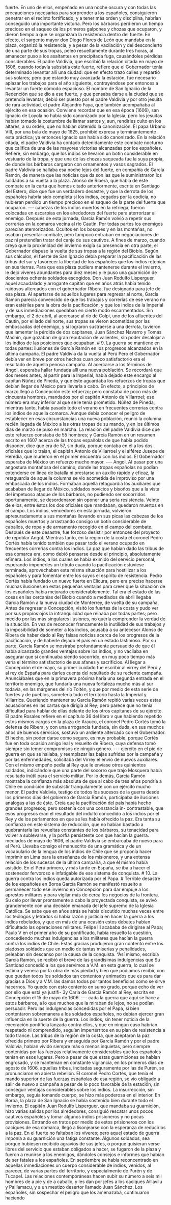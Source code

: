 fuerte. En uno de ellos, empeñado en una noche oscura y con todas las precauciones necesarias para sorprender a los españoles, consiguieron penetrar en el recinto fortificado; y a tener más orden y disciplina, habrían conseguido una importante victoria. Pero los bárbaros perdieron un tiempo precioso en el saqueo de los primeros galpones y chozas que ocuparon, y dieron tiempo a que se organizara la resistencia dentro del fuerte. En efecto, el sargento mayor don Diego Flores de León que mandaba en la plaza, organizó la resistencia, y a pesar de la vacilación y del desconcierto de una parte de sus tropas, peleó resueltamente durante tres horas, al amanecer puso a los asaltantes en precipitada fuga, causándoles pérdidas considerables. El padre Valdivia, que escribió la relación citada en mayo de 1606, cuando todavía subsistía este fuerte, refiere que el Gobernador tenía determinado levantar allí una ciudad: que en efecto trazó calles y repartió sus solares; pero que estando muy avanzada la estación, fue necesario aplazar los trabajos para el año siguiente, contrayéndose por entonces a levantar un fuerte cómodo espacioso. El nombre de San Ignacio de la Redención que se dio a ese fuerte, y que pensaba darse a la ciudad que se pretendía levantar, debió ser puesto por el padre Valdivia y por otro jesuita de rara actividad, el padre Alejandro Faya, que también acompañaba al ejército en esa ocasión. Conviene recordar que en esa época (1606), san Ignacio de Loyola no había sido canonizado por la Iglesia; pero los jesuitas habían tomado la costumbre de llamar santos y, aun, rendirles culto en los altares, a su orden, que no habían obtenido la canonización. El papa Urbano VIII, por una bula de mayo de 1625, prohibió expresa y terminantemente esta práctica; ya entonces Ignacio san había sido canonizado. En la relación citada, el padre Valdivia ha contado detenidamente este combate nocturno que califica de una de las mayores victorias alcanzadas por los españoles. Refiere, sin embargo, que los indios se llevaron un botín considerable en vestuario de la tropa, y que una de las chozas saqueada fue la suya propia, de donde los bárbaros cargaron con ornamentos y vasos sagrados. El padre Valdivia se hallaba esa noche lejos del fuerte, en compañía de García Ramón, de manera que las noticias que da son las que le suministraron los soldados a su vuelta a la plaza. Alonso de Ribera, que habla de este combate en la carta que hemos citado anteriormente, escrita en Santiago del Estero, dice que fue un verdadero desastre, y que la derrota de los españoles habría sido completa si los indios, cegados por la codicia, no hubieran perdido un tiempo precioso en el saqueo de la parte del fuerte que ocuparon. --- cabezas de los indios muertos en la refriega, fueron colocadas en escarpias en los alrededores del fuerte para aterrorizar al enemigo. Después de esta jornada, García Ramón volvió a repetir sus correrías en la comarca vecina al río Cautín. Por todas partes los enemigos parecían atemorizados. Ocultos en los bosques y en las montañas, no osaban presentar combate, pero tampoco entraban en negociaciones de paz ni pretendían tratar del canje de sus cautivos. A fines de marzo, cuando creyó que la proximidad del invierno exigía su presencia en otra parte, el Gobernador dispuso la vuelta de sus tropas a la región del Biobío. Según sus cálculos, el fuerte de San Ignacio debía preparar la pacificación de las tribus del sur y favorecer la libertad de los españoles que los indios retenían en sus tierras. Para que esa plaza pudiera mantenerse durante el invierno, le dejó víveres abundantes para diez meses y le puso una guarnición de doscientos ochenta soldados escogidos. Don Juan Rodulfo Lisperguer, aquel acaudalado y arrogante capitán que en años atrás había tenido ruidosos altercados con el gobernador Ribera, fue designado para jefe de esa plaza. Al apartarse de aquellos lugares para regresar al norte, García Ramón parecía convencido de que los trabajos y correrías de ese verano no eran estériles para la obra de la pacificación, y que los indios de la Imperial y de sus inmediaciones quedaban en cierto modo escarmentados. Sin embargo, el 2 de abril, al acercarse al río de Colpi, uno de los afluentes del Cautín, por el lado del norte, sus tropas se vieron acometidas por las emboscadas del enemigo, y si lograron sustraerse a una derrota, tuvieron que lamentar la pérdida de dos capitanes, Juan Sánchez Navarro y Tomás Machín, que gozaban de gran reputación de valientes, sin poder desalojar a los indios de las posiciones que ocupaban. # 9. La guerra se mantiene en todas partes: ilusiones de García Ramón en los progresos alcanzados en la última campaña. El padre Valdivia da la vuelta al Perú Pero el Gobernador debía ver en breve por otros hechos cuan poco satisfactorio era el resultado de aquella penosa campaña. Al acercarse a los términos de Angol, esperaba hallar fundada allí una nueva población. Se recordará que dos meses antes, al partir para la Imperial, había dejado este encargo al capitán Núñez de Pineda, y que éste aguardaba los refuerzos de tropas que debían llegar de México para llevarla a cabo. En efecto, a principios de marzo llegó a Concepción este refuerzo; pero constaba de poco más de cincuenta hombres, mandados por el capitán Antonio de Villarroel; ese número era muy inferior al que se le tenía prometido. Núñez de Pineda, mientras tanto, había pasado todo el verano en frecuentes correrías contra los indios de aquella comarca. Aunque debía conocer el peligro de establecer en esas circunstancias una nueva población, reunió la columna recién llegada de México a las otras tropas de su mando, y en los últimos días de marzo se puso en marcha. La relación del padre Valdivia dice que este refuerzo constaba de 55 hombres; y García Ramón en un resumen escrito en 1607 acerca de las tropas españolas de que había podido disponer, dice que era de 57, sin duda, porque contaba en él a los dos oficiales que lo traían, el capitán Antonio de Villarroel y el alférez Jusepe de Heredia, que murieron en el primer encuentro con los indios. El Gobernador esperaba de México un refuerzo mucho mayor. --- Angol. AI pasar por una angostura montañosa del camino, donde las tropas españolas no podían extenderse en línea de batalla ni prestarse un auxilio rápido y eficaz, la retaguardia de aquella columna se vio acometida de improviso por una emboscada de los indios. Formaban aquella retaguardia los auxiliares que acababan de llegar de México, soldados novicios y bisoños que a la vista del impetuoso ataque de los bárbaros, no pudiendo ser socorridos oportunamente, se desordenaron sin oponer una seria resistencia. Veinte de ellos, entre éstos los dos oficiales que mandaban, quedaron muertos en el campo. Los indios, vencedores en esta jornada, volvieron apresuradamente a sus montañas llevando en sus picas las cabezas de los españoles muertos y arrastrando consigo un botín considerable de caballos, de ropa y de armamento recogido en el campo del combate. Después de este desastre, fue forzoso desistir por entonces del proyecto de repoblar Angol. Mientras tanto, en la región de la costa el coronel Pedro Cortés había tenido también que pasar todo el verano ocupado en frecuentes correrías contra los indios. La paz que habían dado las tribus de esa comarca era, como debió pensarse desde el principio, absolutamente efímera. Los indios, a los cuales se había eximido del servicio personal, esperando imponerles un tributo cuando la pacificación estuviese terminada, aprovechaban esta misma situación para hostilizar a los españoles y para fomentar entre los suyos el espíritu de resistencia. Pedro Cortés había fundado un nuevo fuerte en Elicura, pero era preciso hacerse muchas ilusiones en estas pequeñas ventajas para creer que la situación de los españoles había mejorado considerablemente. Tal era el estado de las cosas en las cercanías del Biobío cuando a mediados de abril llegaba García Ramón a la nueva ciudad de Monterrey, de vuelta de su campaña. Antes de regresar a Concepción, visitó los fuertes de la costa y pudo ver por sus propios ojos la intranquilidad que reinaba por todas partes; pero mecido por las más singulares ilusiones, no quería comprender la verdad de la situación. En vez de reconocer francamente la inutilidad de sus trabajos y la imposibilidad de someter a los indios, acusaba a su antecesor Alonso de Ribera de haber dado al Rey falsas noticias acerca de los progresos de la pacificación, y de haberle dejado el país en un estado lastimoso. Por su parte, García Ramón se mostraba profundamente persuadido de que él había alcanzado grandes ventajas sobre los indios, y no vacilaba en asegurar que si continuaba siendo socorrido, en muy poco tiempo más vería el término satisfactorio de sus afanes y sacrificios. Al llegar a Concepción el de mayo, su primer cuidado fue escribir al virrey del Perú y al rey de España para darles cuenta del resultado de su reciente campaña. Anunciábales que en la primavera próxima haría una segunda entrada en el territorio enemigo, que fundaría una nueva fortaleza mucho más al sur todavía, en las márgenes del río Toltén, y que por medio de esta serie de fuertes y de pueblos, sometería todo el territorio hasta la Imperial y Villarrica. Queriendo mantener su García Ramón repitió varias veces estas acusaciones en las cartas que dirigía al Rey; pero parece que no tenía dificultad para hablar de ellas delante de los otros capitanes de su ejército. El padre Rosales refiere en el capítulo 36 del libro v que habiendo repetido estos mismos cargos en la plaza de Arauco, el coronel Pedro Cortés tomó la defensa de Ribera, y con una arrogancia fundada, sin duda, en sus muchos años de buenos servicios, sostuvo un ardiente altercado con el Gobernador. El hecho, sin poder darse como seguro, es muy probable, porque Cortés fue en toda ocasión amigo leal y resuelto de Ribera, cuya defensa tomó siempre sin temer compromisos de ningún género. --- ejército en el pie de guerra en que se hallaba, y reemplazar las bajas sufridas por la campaña y por las enfermedades, solicitaba del Virrey el envío de nuevos auxiliares. Con el mismo empeño pedía al Rey que le enviase otros quinientos soldados, indicándole que una parte del socorro que trajo Mosquera había resultado inútil para el servicio militar. Por lo demás, García Ramón mostraba la confianza más absoluta de que al cabo de tres años pondría a Chile en condición de subsistir tranquilamente con un ejército mucho menor. El padre Valdivia, testigo de todos los sucesos de la guerra desde los primeros días del gobierno de García Ramón, participaba de ilusiones análogas a las de éste. Creía que la pacificación del país había hecho grandes progresos; pero sostenía con una constancia in- contrastable, que esos progresos eran el resultado del indulto concedido a los indios por el Rey y de los parlamentos en que se les había ofrecido la paz. Era tanta su confianza en este sistema de reducción, que no habían bastado a quebrantarla las revueltas constantes de los bárbaros, su tenacidad para volver a sublevarse, y la porfía persistente con que hacían la guerra. mediados de mayo de 1606, el padre Valdivia se embarcaba de nuevo para el Perú. Llevaba consigo el manuscrito de una gramática y de un vocabulario de la lengua de los indios de Chile que se proponía hacer imprimir en Lima para la enseñanza de los misioneros, y una extensa relación de los sucesos de la última campaña, a que él mismo había asistido. En el Perú primero, y más tarde en España, se iba a hacer el sostenedor fervoroso e infatigable de ese sistema de conquista. # 10. La guerra contra los indios queda autorizada por el Papa. # Terrible desastre de los españoles en Boroa García Ramón se manifestó resuelto a permanecer todo ese invierno en Concepción para dar empuje a los aprestos militares y para vigilar más de cerca los negocios de la frontera. Su celo por llevar prontamente a cabo la proyectada conquista, se avivó grandemente con una decisión emanada del jefe supremo de la Iglesia Católica. Se sabe que en años atrás se había discutido muchas veces entre los teólogos y letrados si había razón y justicia en hacer la guerra a los indios rebelados, y que en más de una ocasión estos debates habían dificultado las operaciones militares. Felipe III acababa de dirigirse al Papa; Paulo V en el primer año de su pontificado, había resuelto la cuestión, concediendo muchas indulgencias a los militares que hacían la guerra contra los indios de Chile. Estas gracias produjeron gran contento entre los piadosos soldados que en medio de tantas miserias y penalidades, peleaban sin descanso por la causa de la conquista. “Así mismo, escribía García Ramón, se recibió el breve de las grandísimas indulgencias que Su Santidad concedió a los que servimos a V.M. en esta guerra, lo cual se estima y venera por la obra de más piedad y bien que podíamos recibir, con que quedan todos los soldados tan contentos y animados que es para dar gracias a Dios y a V.M. las damos todos por tantos beneficios como se sirve hacernos. Yo quedo con esto contento en sumo grado, porque echo de ver por ello que está ya justifi- 3y Caria de García Ramón al Rey, escrita en Concepción el 15 de mayo de 1606. --- cada la guerra que aquí se hace a estos bárbaros, a lo que muchos que la miraban de lejos, no se podían persuadir. Pero las indulgencias concedidas por el Papa, si bien contentaron sobremanera a los soldados españoles, no debían ejercer gran influencia en la suerte de la guerra. Los indios, sin tener noticia de la execración pontificia lanzada contra ellos, y que en ningún caso habrían respetado ni comprendido, seguían impertérritos en su plan de resistencia a todo trance. Las tribus de la región de la costa, que aceptaron la paz ofrecida primero por Ribera y enseguida por García Ramón y por el padre Valdivia, habían vivido siempre más o menos inquietas, pero siempre contenidas por las fuerzas relativamente considerables que los españoles tenían en esos lugares. Pero a pesar de que estas guarniciones se habían engrosado, y se mantenían en constante vigilancia, en los primeros días de agosto de 1606, aquellas tribus, incitadas seguramente por las de Purén, se pronunciaron en abierta rebelión. El coronel Pedro Cortés, que tenía el mando superior de las fuerzas españolas de esa región, se vio obligado a salir de nuevo a campaña a pesar de lo poco favorable de la estación, sin conseguir ventajas considerables sobre los indios. La insurrección, sin embargo, seguía tomando cuerpo, se hizo más poderosa en el interior. En Boroa, la plaza de San Ignacio se había sostenido bien durante todo el invierno. El capitán Juan Rodulfo Lisperguer, que mandaba su guarnición, hizo varias salidas por los alrededores, consiguió rescatar unos pocos cautivos españoles y tomar algunos indios prisioneros y no pocas provisiones. Entrando en tratos por medio de estos prisioneros con los caciques de esa comarca, llegó a lisonjearse con la esperanza de reducirlos a la paz. En el fuerte no faltaban los víveres; pero aquel estado de guerra imponía a su guarnición una fatiga constante. Algunos soldados, sea porque hubiesen recibido agravios de sus jefes, o porque quisieran verse libres del servicio que estaban obligados a hacer, se fugaron de la plaza y fueron a reunirse a los enemigos, dándoles consejos e informes que habían de ser fatales a los españoles. En septiembre se había reconcentrado en aquellas inmediaciones un cuerpo considerable de indios, venidos, al parecer, de varias partes del territorio, y especialmente de Purén y de Tucapel. Las relaciones contemporáneas hacen subir su número a seis mil hombres de a pie y de a caballo, y les dan por jefes a los caciques Aillavilu y Paillamacu, y a un mestizo desertor llamado Juan Sánchez. Los españoles, sin sospechar el peligro que los amenazaba, continuaron haciendo